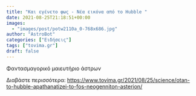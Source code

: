 ```yaml
---
title: "Και εγένετο φως - Νέα εικόνα από το Hubble "
date: 2021-08-25T21:18:51+00:00
images:
  - "images/post/potw2110a_0-768x686.jpg"
author: "AstroBot"
categories: ["Ειδήσεις"]
tags: ["tovima.gr"]
draft: false
---
```


Φαντασμαγορικό μαιευτήριο άστρων

Διαβάστε περισσότερα: https://www.tovima.gr/2021/08/25/science/otan-to-hubble-apathanatizei-to-fos-neogenniton-asterion/
